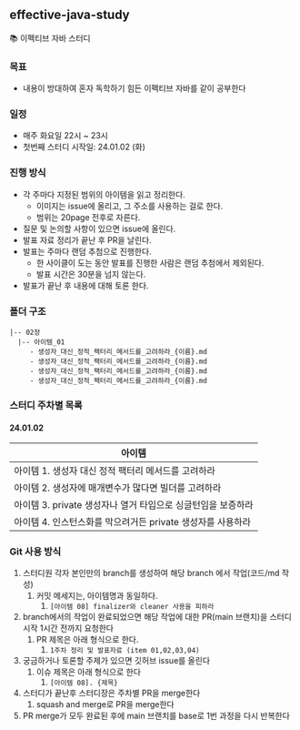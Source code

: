 ## effective-java-study
📚 이펙티브 자바 스터디

### 목표
+ 내용이 방대하여 혼자 독학하기 힘든 이펙티브 자바를 같이 공부한다

### 일정
+ 매주 화요일 22시 ~ 23시
+ 첫번째 스터디 시작일: 24.01.02 (화)

### 진행 방식
+ 각 주마다 지정된 범위의 아이템을 읽고 정리한다.
  + 이미지는 issue에 올리고, 그 주소를 사용하는 걸로 한다.
  + 범위는 20page 전후로 자른다.
+ 질문 및 논의할 사항이 있으면 issue에 올린다.
+ 발표 자료 정리가 끝난 후 PR을 날린다.
+ 발표는 주마다 랜덤 추첨으로 진행한다.
  + 한 사이클이 도는 동안 발표를 진행한 사람은 랜덤 추첨에서 제외된다.
  + 발표 시간은 30분을 넘지 않는다.
+ 발표가 끝난 후 내용에 대해 토론 한다.
            
### 폴더 구조
```
|-- 02장
  |-- 아이템_01
     - 생성자_대신_정적_팩터리_메서드를_고려하라_{이름}.md
     - 생성자_대신_정적_팩터리_메서드를_고려하라_{이름}.md
     - 생성자_대신_정적_팩터리_메서드를_고려하라_{이름}.md
     - 생성자_대신_정적_팩터리_메서드를_고려하라_{이름}.md
```

### 스터디 주차별 목록

#### 24.01.02

| 아이템 | 
| --- |
| 아이템 1. 생성자 대신 정적 팩터리 메서드를 고려하라 | 
| 아이템 2. 생성자에 매개변수가 많다면 빌더를 고려하라 | 
| 아이템 3. private 생성자나 열거 타입으로 싱글턴임을 보증하라 | 
| 아이템 4. 인스턴스화를 막으려거든 private 생성자를 사용하라 |


### Git 사용 방식
1. 스터디원 각자 본인만의 branch를 생성하여 해당 branch 에서 작업(코드/md 작성)
   1. 커밋 메세지는, 아이템명과 동일하다. 
      1. `[아이템 08] finalizer와 cleaner 사용을 피하라`
2. branch에서의 작업이 완료되었으면 해당 작업에 대한 PR(main 브랜치)을 스터디 시작 1시간 전까지 요청한다
   1. PR 제목은 아래 형식으로 한다.
      1. `1주차 정리 및 발표자료 (item 01,02,03,04)`
3. 궁금하거나 토론할 주제가 있으면 깃허브 issue를 올린다
   1. 이슈 제목은 아래 형식으로 한다
      1. `[아이템 08]. {제목}`
4. 스터디가 끝난후 스터디장은 주차별 PR을 merge한다
   1. squash and merge로 PR을 merge한다
5. PR merge가 모두 완료된 후에 main 브랜치를 base로 1번 과정을 다시 반복한다
